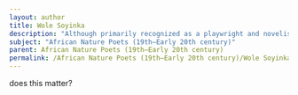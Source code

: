 ```yaml
---
layout: author
title: Wole Soyinka
description: "Although primarily recognized as a playwright and novelist, the Nigerian writer's poetry contains vivid descriptions of nature, reflecting its role in the cultural and spiritual life of Africa."
subject: "African Nature Poets (19th–Early 20th century)"
parent: African Nature Poets (19th–Early 20th century)
permalink: /African Nature Poets (19th–Early 20th century)/Wole Soyinka/
---
```


does this matter?
